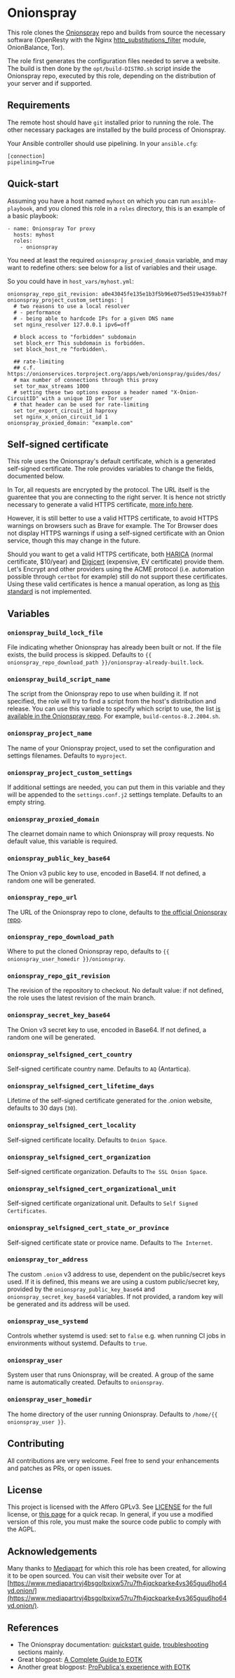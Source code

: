 # Onionspray

This role clones the [Onionspray](https://onionservices.torproject.org/apps/web/onionspray/) repo and builds from source the necessary software (OpenResty with the Nginx [http_substitutions_filter](https://github.com/yaoweibin/ngx_http_substitutions_filter_module) module, OnionBalance, Tor).

The role first generates the configuration files needed to serve a website. The build is then done by the `opt/build-DISTRO.sh` script inside the Onionspray repo, executed by this role, depending on the distribution of your server and if supported.

## Requirements

The remote host should have `git` installed prior to running the role. The other necessary packages are installed by the build process of Onionspray.

Your Ansible controller should use pipelining. In your `ansible.cfg`:

```
[connection]
pipelining=True
```

## Quick-start

Assuming you have a host named `myhost` on which you can run `ansible-playbook`, and you cloned this role in a `roles` directory, this is an example of a basic playbook:

```
- name: Onionspray Tor proxy
  hosts: myhost
  roles:
    - onionspray
```

You need at least the required `onionspray_proxied_domain` variable, and may want to redefine others: see below for a list of variables and their usage.

So you could have in `host_vars/myhost.yml`:

```
onionspray_repo_git_revision: a0e43045fe135e1b3f5b96e075ed519e4359ab7f
onionspray_project_custom_settings: |
  # two reasons to use a local resolver
  # - performance
  # - being able to hardcode IPs for a given DNS name
  set nginx_resolver 127.0.0.1 ipv6=off

  # block access to "forbidden" subdomain
  set block_err This subdomain is forbidden.
  set block_host_re ^forbidden\.

  ## rate-limiting
  ## c.f. https://onionservices.torproject.org/apps/web/onionspray/guides/dos/
  # max number of connections through this proxy
  set tor_max_streams 1000
  # setting these two options expose a header named "X-Onion-CircuitID" with a unique ID per Tor user
  # that header can be used for rate-limiting
  set tor_export_circuit_id haproxy
  set nginx_x_onion_circuit_id 1
onionspray_proxied_domain: "example.com"
```

## Self-signed certificate

This role uses the Onionspray's default certificate, which is a generated self-signed certificate. The role provides variables to change the fields, documented below.

In Tor, all requests are encrypted by the protocol. The URL itself is the guarentee that you are connecting to the right server. It is hence not strictly necessary to generate a valid HTTPS certificate, [more info here](https://community.torproject.org/onion-services/advanced/https/).

However, it is still better to use a valid HTTPS certificate, to avoid HTTPS warnings on browsers such as Brave for example. The Tor Browser does not display HTTPS warnings if using a self-signed certificate with an Onion service, though this may change in the future.

Should you want to get a valid HTTPS certificate, both [HARICA](https://blog.torproject.org/tls-certificate-for-onion-site) (normal certificate, $10/year) and [Digicert](https://www.digicert.com/blog/onion-officially-recognized-special-use-domain/) (expensive, EV certificate) provide them. Let's Encrypt and other providers using the ACME protocol (i.e. automation possible through `certbot` for example) still do not support these certificates. Using these valid certificates is hence a manual operation, as long as [this standard](https://acmeforonions.org/) is not implemented.

## Variables

### `onionspray_build_lock_file`

File indicating whether Onionspray has already been built or not. If the file exists, the build process is skipped. Defaults to `{{ onionspray_repo_download_path }}/onionspray-already-built.lock`.

### `onionspray_build_script_name`

The script from the Onionspray repo to use when building it. If not specified, the role will try to find a script from the host's distribution and release. You can use this variable to specify which script to use, the list [is available in the Onionspray repo](https://gitlab.torproject.org/tpo/onion-services/onionspray/-/tree/main/opt?ref_type=heads). For example, `build-centos-8.2.2004.sh`.

### `onionspray_project_name`

The name of your Onionspray project, used to set the configuration and settings filenames. Defaults to `myproject`.

### `onionspray_project_custom_settings`

If additional settings are needed, you can put them in this variable and they will be appended to the `settings.conf.j2` settings template. Defaults to an empty string.

### `onionspray_proxied_domain`

The clearnet domain name to which Onionspray will proxy requests. No default value, this variable is required.

### `onionspray_public_key_base64`

The Onion v3 public key to use, encoded in Base64. If not defined, a random one will be generated.

### `onionspray_repo_url`

The URL of the Onionspray repo to clone, defaults to [the official Onionspray repo](https://gitlab.torproject.org/tpo/onion-services/onionspray/).

### `onionspray_repo_download_path`

Where to put the cloned Onionspray repo, defaults to `{{ onionspray_user_homedir }}/onionspray`.

### `onionspray_repo_git_revision`

The revision of the repository to checkout. No default value: if not defined, the role uses the latest revision of the main branch.

### `onionspray_secret_key_base64`

The Onion v3 secret key to use, encoded in Base64. If not defined, a random one will be generated.

### `onionspray_selfsigned_cert_country`

Self-signed certificate country name. Defaults to `AQ` (Antartica).

### `onionspray_selfsigned_cert_lifetime_days`

Lifetime of the self-signed certificate generated for the .onion website, defaults to 30 days (`30`).

### `onionspray_selfsigned_cert_locality`

Self-signed certificate locality. Defaults to `Onion Space`.

### `onionspray_selfsigned_cert_organization`

Self-signed certificate organization. Defaults to `The SSL Onion Space`.

### `onionspray_selfsigned_cert_organizational_unit`

Self-signed certificate organizational unit. Defaults to `Self Signed Certificates`.

### `onionspray_selfsigned_cert_state_or_province`

Self-signed certificate state or provice name. Defaults to `The Internet`.

### `onionspray_tor_address`

The custom `.onion` v3 address to use, dependent on the public/secret keys used. If it is defined, this means we are using a custom public/secret key, provided by the `onionspray_public_key_base64` and  `onionspray_secret_key_base64` variables. If not provided, a random key will be generated and its address will be used.

### `onionspray_use_systemd`

Controls whether systemd is used: set to `false` e.g. when running CI jobs in environments without systemd. Defaults to `true`.

### `onionspray_user`

System user that runs Onionspray, will be created. A group of the same name is automatically created. Defaults to `onionspray`.

### `onionspray_user_homedir`

The home directory of the user running Onionspray. Defaults to `/home/{{ onionspray_user }}`.

## Contributing

All contributions are very welcome. Feel free to send your enhancements and patches as PRs, or open issues.

## License

This project is licensed with the Affero GPLv3. See [LICENSE](LICENSE) for the full license, or [this page](https://choosealicense.com/licenses/agpl-3.0/) for a quick recap. In general, if you use a modified version of this role, you must make the source code public to comply with the AGPL.

## Acknowledgements

Many thanks to [Mediapart](https://www.mediapart.fr) for which this role has been created, for allowing it to be open sourced. You can visit their website over Tor at [https://www.mediapartrvj4bsgolbxixw57ru7fh4jqckparke4vs365guu6ho64yd.onion/](https://www.mediapartrvj4bsgolbxixw57ru7fh4jqckparke4vs365guu6ho64yd.onion/).

## References

* The Onionspray documentation: [quickstart guide](https://onionservices.torproject.org/apps/web/onionspray/tutorial/), [troubleshooting](https://onionservices.torproject.org/apps/web/onionspray/guides/troubleshooting/) sections mainly.
* Great blogpost: [A Complete Guide to EOTK](https://shen.hong.io/making-websites-on-tor-using-eotk/)
* Another great blogpost: [ProPublica's experience with EOTK](https://www.propublica.org/nerds/a-more-secure-and-anonymous-propublica-using-tor-hidden-services)
